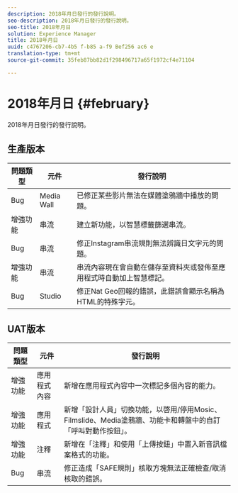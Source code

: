 ```yaml
---
description: 2018年月日發行的發行說明。
seo-description: 2018年月日發行的發行說明。
seo-title: 2018年月日
solution: Experience Manager
title: 2018年月日
uuid: c4767206-cb7-4b5 f-b85 a-f9 Bef256 ac6 e
translation-type: tm+mt
source-git-commit: 35feb87bb82d1f298496717a65f1972cf4e71104

---
```



# 2018年月日 {#february}

2018年月日發行的發行說明。

## 生產版本

| **問題類型** | **元件** | **發行說明** |
|---|---|---|
| Bug | Media Wall | 已修正某些影片無法在媒體塗鴉牆中播放的問題。 |
| 增強功能 | 串流 | 建立新功能，以智慧標籤篩選串流。 |
| Bug | 串流 | 修正Instagram串流規則無法辨識日文字元的問題。 |
| 增強功能 | 串流 | 串流內容現在會自動在儲存至資料夾或發佈至應用程式時自動加上智慧標記。 |
| Bug | Studio | 修正Nat Geo回報的錯誤，此錯誤會顯示名稱為HTML的特殊字元。 |

## UAT版本

| **問題類型** | **元件** | **發行說明** |
|---|---|---|
| 增強功能 | 應用程式內容 | 新增在應用程式內容中一次標記多個內容的能力。 |
| 增強功能 | 應用程式 | 新增「設計人員」切換功能，以啓用/停用Mosic、Filmslide、Media塗鴉牆、功能卡和轉盤中的自訂「呼叫對動作按鈕」。 |
| 增強功能 | 注釋 | 新增在「注釋」和使用「上傳按鈕」中置入新音訊檔案格式的功能。 |
| Bug | 串流 | 修正造成「SAFE規則」核取方塊無法正確檢查/取消核取的錯誤。 |

